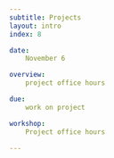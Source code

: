 ```yaml
---
subtitle: Projects
layout: intro
index: 8

date:
    November 6

overview:
    project office hours

due:
    work on project

workshop:
    Project office hours

---
```

